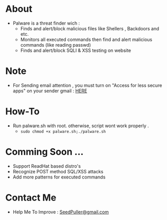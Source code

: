 # About
- Palware is a threat finder wich :
    - Finds and alert/block malicious files like Shellers , Backdoors and etc.
    - Monitors all executed commands then find and alert malicious commands (like reading passwd)
    - Finds and alert/block SQLI & XSS testing on website

# Note 
- For Sending email attention , you must turn on "Access for less secure apps" on your sender gmail : [HERE](https://www.google.com/settings/u/1/security/lesssecureapps) 

# How-To
- Run palware.sh with root. otherwise, script wont work properly .
    - ``` sudo chmod +x palware.sh;./palware.sh ```

# Comming Soon ...
- Support ReadHat based distro's
- Recognize POST method SQL/XSS attacks
- Add more patterns for executed commands 

# Contact Me 
- Help Me To Improve : SeedPuller@gmail.com